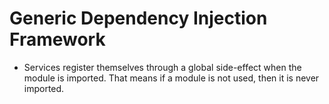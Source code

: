 # Generic Dependency Injection Framework

- Services register themselves through a global side-effect when the module is imported. That means if a module is not used, then it is never imported.
